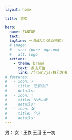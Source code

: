 ```yaml
---
layout: home

title: 首页

hero:
  name: ZANTOP
  text: 
  tagline: 一切成功均源自积累!
  # image:
  #   src: /pure-logo.png
  #   alt: logo
  actions:
    - theme: brand
      text: 点击开始
      link: /front/js/数组方法
# features:
#   - icon: ⚡️
#     title: 记录知识
#     details: 
#   - icon: 🖖
#     title: 技术文章
#     details: 
#   - icon: 🛠️
#     title: 个人
#     details: 
---
```




男：
女：王依 王觅 王一初

